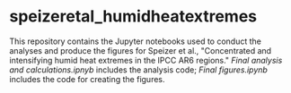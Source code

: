 # speizeretal_humidheatextremes
This repository contains the Jupyter notebooks used to conduct the analyses and produce the figures for Speizer et al., "Concentrated and intensifying humid heat extremes in the IPCC AR6 regions." *Final analysis and calculations.ipnyb* includes the analysis code; *Final figures.ipynb* includes the code for creating the figures.  
